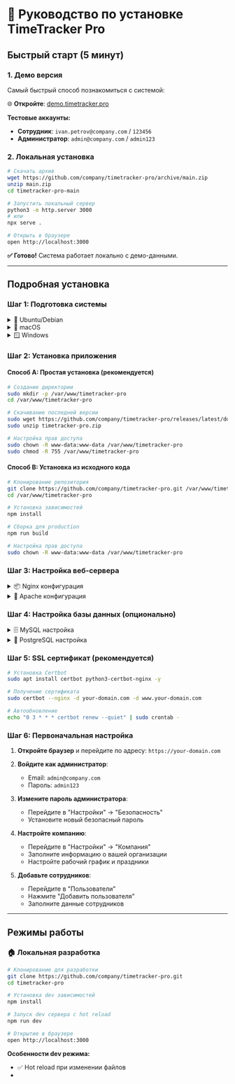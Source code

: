 # 🚀 Руководство по установке TimeTracker Pro

## Быстрый старт (5 минут)

### 1. Демо версия
Самый быстрый способ познакомиться с системой:

🌐 **Откройте**: [demo.timetracker.pro](https://demo.timetracker.pro)

**Тестовые аккаунты:**
- **Сотрудник**: `ivan.petrov@company.com` / `123456`
- **Администратор**: `admin@company.com` / `admin123`

### 2. Локальная установка

```bash
# Скачать архив
wget https://github.com/company/timetracker-pro/archive/main.zip
unzip main.zip
cd timetracker-pro-main

# Запустить локальный сервер
python3 -m http.server 3000
# или
npx serve .

# Открыть в браузере
open http://localhost:3000
```

**✅ Готово!** Система работает локально с демо-данными.

---

## Подробная установка

### Шаг 1: Подготовка системы

<details>
<summary>🐧 Ubuntu/Debian</summary>

```bash
# Обновление системы
sudo apt update && sudo apt upgrade -y

# Установка веб-сервера
sudo apt install nginx -y

# Установка Node.js (опционально)
curl -fsSL https://deb.nodesource.com/setup_18.x | sudo -E bash -
sudo apt install nodejs -y

# Установка MySQL (опционально)
sudo apt install mysql-server -y
```

</details>

<details>
<summary>🍎 macOS</summary>

```bash
# Установка Homebrew (если нет)
/bin/bash -c "$(curl -fsSL https://raw.githubusercontent.com/Homebrew/install/HEAD/install.sh)"

# Установка зависимостей
brew install nginx node mysql

# Запуск сервисов
brew services start nginx
brew services start mysql
```

</details>

<details>
<summary>🪟 Windows</summary>

```powershell
# Установка через Chocolatey
choco install nginx nodejs mysql

# Или скачайте вручную:
# - Nginx: https://nginx.org/en/download.html
# - Node.js: https://nodejs.org/
# - MySQL: https://dev.mysql.com/downloads/installer/
```

</details>

### Шаг 2: Установка приложения

#### Способ A: Простая установка (рекомендуется)

```bash
# Создание директории
sudo mkdir -p /var/www/timetracker-pro
cd /var/www/timetracker-pro

# Скачивание последней версии
sudo wget https://github.com/company/timetracker-pro/releases/latest/download/timetracker-pro.zip
sudo unzip timetracker-pro.zip

# Настройка прав доступа
sudo chown -R www-data:www-data /var/www/timetracker-pro
sudo chmod -R 755 /var/www/timetracker-pro
```

#### Способ B: Установка из исходного кода

```bash
# Клонирование репозитория
git clone https://github.com/company/timetracker-pro.git /var/www/timetracker-pro
cd /var/www/timetracker-pro

# Установка зависимостей
npm install

# Сборка для production
npm run build

# Настройка прав доступа
sudo chown -R www-data:www-data /var/www/timetracker-pro
```

### Шаг 3: Настройка веб-сервера

<details>
<summary>📦 Nginx конфигурация</summary>

```bash
# Создание конфигурационного файла
sudo tee /etc/nginx/sites-available/timetracker-pro << 'EOF'
server {
    listen 80;
    server_name your-domain.com www.your-domain.com;
    
    root /var/www/timetracker-pro;
    index index.html;
    
    # Логирование
    access_log /var/log/nginx/timetracker_access.log;
    error_log /var/log/nginx/timetracker_error.log;
    
    # Основная обработка
    location / {
        try_files $uri $uri/ @fallback;
    }
    
    # SPA fallback
    location @fallback {
        rewrite ^.*$ /index.html last;
    }
    
    # Кеширование статики
    location ~* \.(js|css|png|jpg|jpeg|gif|ico|svg|woff|woff2)$ {
        expires 1y;
        add_header Cache-Control "public, immutable";
    }
    
    # Безопасность
    add_header X-Frame-Options "SAMEORIGIN";
    add_header X-Content-Type-Options "nosniff";
}
EOF

# Активация сайта
sudo ln -s /etc/nginx/sites-available/timetracker-pro /etc/nginx/sites-enabled/
sudo nginx -t
sudo systemctl reload nginx
```

</details>

<details>
<summary>🔧 Apache конфигурация</summary>

```bash
# Создание конфигурационного файла
sudo tee /etc/apache2/sites-available/timetracker-pro.conf << 'EOF'
<VirtualHost *:80>
    ServerName your-domain.com
    ServerAlias www.your-domain.com
    DocumentRoot /var/www/timetracker-pro
    
    # Логирование
    ErrorLog ${APACHE_LOG_DIR}/timetracker_error.log
    CustomLog ${APACHE_LOG_DIR}/timetracker_access.log combined
    
    # Перенаправление для SPA
    <Directory /var/www/timetracker-pro>
        Options Indexes FollowSymLinks
        AllowOverride All
        Require all granted
        
        # URL rewriting для SPA
        RewriteEngine On
        RewriteBase /
        RewriteRule ^index\.html$ - [L]
        RewriteCond %{REQUEST_FILENAME} !-f
        RewriteCond %{REQUEST_FILENAME} !-d
        RewriteRule . /index.html [L]
    </Directory>
    
    # Кеширование
    <FilesMatch "\.(css|js|png|jpg|jpeg|gif|ico|svg|woff|woff2)$">
        ExpiresActive On
        ExpiresDefault "access plus 1 year"
    </FilesMatch>
</VirtualHost>
EOF

# Активация модулей и сайта
sudo a2enmod rewrite expires
sudo a2ensite timetracker-pro
sudo systemctl reload apache2
```

</details>

### Шаг 4: Настройка базы данных (опционально)

<details>
<summary>🗄️ MySQL настройка</summary>

```bash
# Вход в MySQL
sudo mysql -u root -p

# Выполнение SQL команд
```

```sql
-- Создание базы данных
CREATE DATABASE timetracker_pro CHARACTER SET utf8mb4 COLLATE utf8mb4_unicode_ci;

-- Создание пользователя
CREATE USER 'timetracker'@'localhost' IDENTIFIED BY 'your_secure_password';
GRANT ALL PRIVILEGES ON timetracker_pro.* TO 'timetracker'@'localhost';
FLUSH PRIVILEGES;

-- Выход
EXIT;
```

```bash
# Создание таблиц (если есть миграции)
cd /var/www/timetracker-pro
npm run migrate
```

</details>

<details>
<summary>🐘 PostgreSQL настройка</summary>

```bash
# Переключение на пользователя postgres
sudo -u postgres psql

# Выполнение SQL команд
```

```sql
-- Создание базы данных и пользователя
CREATE DATABASE timetracker_pro;
CREATE USER timetracker WITH PASSWORD 'your_secure_password';
GRANT ALL PRIVILEGES ON DATABASE timetracker_pro TO timetracker;

-- Выход
\q
```

</details>

### Шаг 5: SSL сертификат (рекомендуется)

```bash
# Установка Certbot
sudo apt install certbot python3-certbot-nginx -y

# Получение сертификата
sudo certbot --nginx -d your-domain.com -d www.your-domain.com

# Автообновление
echo "0 3 * * * certbot renew --quiet" | sudo crontab -
```

### Шаг 6: Первоначальная настройка

1. **Откройте браузер** и перейдите по адресу: `https://your-domain.com`

2. **Войдите как администратор**:
   - Email: `admin@company.com`
   - Пароль: `admin123`

3. **Измените пароль администратора**:
   - Перейдите в "Настройки" → "Безопасность"
   - Установите новый безопасный пароль

4. **Настройте компанию**:
   - Перейдите в "Настройки" → "Компания"
   - Заполните информацию о вашей организации
   - Настройте рабочий график и праздники

5. **Добавьте сотрудников**:
   - Перейдите в "Пользователи"
   - Нажмите "Добавить пользователя"
   - Заполните данные сотрудников

---

## Режимы работы

### 🏠 Локальная разработка

```bash
# Клонирование для разработки
git clone https://github.com/company/timetracker-pro.git
cd timetracker-pro

# Установка dev зависимостей
npm install

# Запуск dev сервера с hot reload
npm run dev

# Открытие в браузере
open http://localhost:3000
```

**Особенности dev режима:**
- ✅ Hot reload при изменении файлов
-
